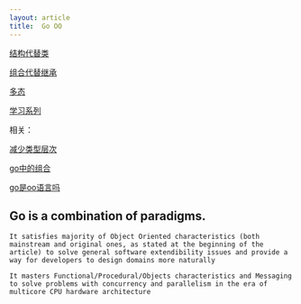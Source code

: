```yaml
---
layout: article
title:  Go OO
---
```


[结构代替类](https://golangbot.com/structs-instead-of-classes/)

[组合代替继承](https://golangbot.com/inheritance/)

[多态](https://golangbot.com/polymorphism/)


[学习系列](https://golangbot.com/learn-golang-series/)



相关：

[减少类型层次](https://www.ardanlabs.com/blog/2016/10/reducing-type-hierarchies.html)

[go中的组合](https://www.ardanlabs.com/blog/2015/09/composition-with-go.html)

[go是oo语言吗](https://medium.com/gophersland/gopher-vs-object-oriented-golang-4fa62b88c701)


## Go is a combination of paradigms.

```
It satisfies majority of Object Oriented characteristics (both mainstream and original ones, as stated at the beginning of the article) to solve general software extendibility issues and provide a way for developers to design domains more naturally

It masters Functional/Procedural/Objects characteristics and Messaging to solve problems with concurrency and parallelism in the era of multicore CPU hardware architecture

```
